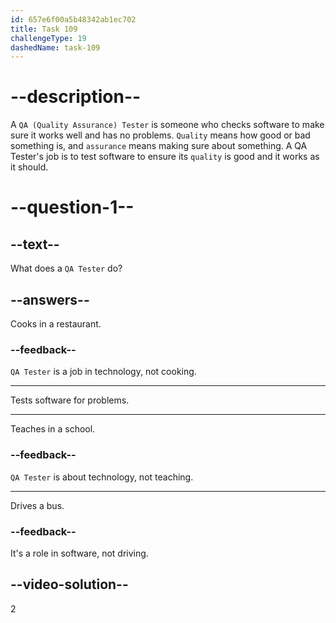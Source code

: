 ```yaml
---
id: 657e6f00a5b48342ab1ec702
title: Task 109
challengeType: 19
dashedName: task-109
---
```


# --description--

A `QA (Quality Assurance) Tester` is someone who checks software to make sure it works well and has no problems. `Quality` means how good or bad something is, and `assurance` means making sure about something. A QA Tester's job is to test software to ensure its `quality` is good and it works as it should.

# --question-1--

## --text--

What does a `QA Tester` do?

## --answers--

Cooks in a restaurant.

### --feedback--

`QA Tester` is a job in technology, not cooking.

---

Tests software for problems.

---

Teaches in a school.

### --feedback--

`QA Tester` is about technology, not teaching.

---

Drives a bus.

### --feedback--

It's a role in software, not driving.

## --video-solution--

2
